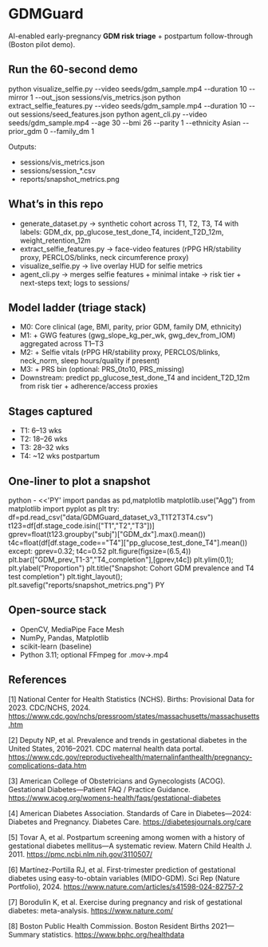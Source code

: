 # GDMGuard

AI-enabled early-pregnancy **GDM risk triage** + postpartum follow-through (Boston pilot demo).

## Run the 60-second demo
python visualize_selfie.py --video seeds/gdm_sample.mp4 --duration 10 --mirror 1 --out_json sessions/vis_metrics.json
python extract_selfie_features.py --video seeds/gdm_sample.mp4 --duration 10 --out sessions/seed_features.json
python agent_cli.py --video seeds/gdm_sample.mp4 --age 30 --bmi 26 --parity 1 --ethnicity Asian --prior_gdm 0 --family_dm 1

Outputs:
- sessions/vis_metrics.json
- sessions/session_*.csv
- reports/snapshot_metrics.png

## What’s in this repo
- generate_dataset.py → synthetic cohort across T1, T2, T3, T4 with labels: GDM_dx, pp_glucose_test_done_T4, incident_T2D_12m, weight_retention_12m
- extract_selfie_features.py → face-video features (rPPG HR/stability proxy, PERCLOS/blinks, neck circumference proxy)
- visualize_selfie.py → live overlay HUD for selfie metrics
- agent_cli.py → merges selfie features + minimal intake → risk tier + next-steps text; logs to sessions/

## Model ladder (triage stack)
- M0: Core clinical (age, BMI, parity, prior GDM, family DM, ethnicity)
- M1: + GWG features (gwg_slope_kg_per_wk, gwg_dev_from_IOM) aggregated across T1–T3
- M2: + Selfie vitals (rPPG HR/stability proxy, PERCLOS/blinks, neck_norm, sleep hours/quality if present)
- M3: + PRS bin (optional: PRS_0to10, PRS_missing)
- Downstream: predict pp_glucose_test_done_T4 and incident_T2D_12m from risk tier + adherence/access proxies

## Stages captured
- T1: 6–13 wks
- T2: 18–26 wks
- T3: 28–32 wks
- T4: ~12 wks postpartum

## One-liner to plot a snapshot
python - <<'PY'
import pandas as pd,matplotlib
matplotlib.use("Agg")
from matplotlib import pyplot as plt
try:
    df=pd.read_csv("data/GDMGuard_dataset_v3_T1T2T3T4.csv")
    t123=df[df.stage_code.isin(["T1","T2","T3"])]
    gprev=float(t123.groupby("subj")["GDM_dx"].max().mean())
    t4c=float(df[df.stage_code=="T4"]["pp_glucose_test_done_T4"].mean())
except:
    gprev=0.32; t4c=0.52
plt.figure(figsize=(6.5,4))
plt.bar(["GDM_prev_T1-3","T4_completion"],[gprev,t4c])
plt.ylim(0,1); plt.ylabel("Proportion")
plt.title("Snapshot: Cohort GDM prevalence and T4 test completion")
plt.tight_layout(); plt.savefig("reports/snapshot_metrics.png")
PY

## Open-source stack
- OpenCV, MediaPipe Face Mesh
- NumPy, Pandas, Matplotlib
- scikit-learn (baseline)
- Python 3.11; optional FFmpeg for .mov→.mp4

## References

[1] National Center for Health Statistics (NCHS). Births: Provisional Data for 2023. CDC/NCHS, 2024.
https://www.cdc.gov/nchs/pressroom/states/massachusetts/massachusetts.htm

[2] Deputy NP, et al. Prevalence and trends in gestational diabetes in the United States, 2016–2021. CDC maternal health data portal.
https://www.cdc.gov/reproductivehealth/maternalinfanthealth/pregnancy-complications-data.htm

[3] American College of Obstetricians and Gynecologists (ACOG). Gestational Diabetes—Patient FAQ / Practice Guidance.
https://www.acog.org/womens-health/faqs/gestational-diabetes

[4] American Diabetes Association. Standards of Care in Diabetes—2024: Diabetes and Pregnancy. Diabetes Care.
https://diabetesjournals.org/care

[5] Tovar A, et al. Postpartum screening among women with a history of gestational diabetes mellitus—A systematic review. Matern Child Health J. 2011.
https://pmc.ncbi.nlm.nih.gov/3110507/

[6] Martínez-Portilla RJ, et al. First-trimester prediction of gestational diabetes using easy-to-obtain variables (MIDO-GDM). Sci Rep (Nature Portfolio), 2024.
https://www.nature.com/articles/s41598-024-82757-2

[7] Borodulin K, et al. Exercise during pregnancy and risk of gestational diabetes: meta-analysis.
https://www.nature.com/

[8] Boston Public Health Commission. Boston Resident Births 2021—Summary statistics.
https://www.bphc.org/healthdata
